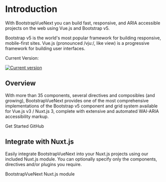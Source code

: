 # Introduction

<div class="lead mb-5">

With BootstrapVueNext you can build fast, responsive, and ARIA accessible projects on the web using Vue.js and Bootstrap v5.

</div>

<b-row cols="2" cols-lg="2">
  <b-col class="text-center">
    <b-link class="card-link" to="https://getbootstrap.com">
      <b-card class="p-3">
        <bootstrap-icon aria-hidden class="icon-lg" />
        <b-card-text class="mt-4">
          Bootstrap v5 is the world's most popular framework for building responsive, mobile-first sites.
        </b-card-text>
      </b-card>
    </b-link>
  </b-col>
  <b-col class="text-center">
    <b-link class="card-link" to="https://vuejs.org">
      <b-card class="p-3">
        <vue-icon aria-hidden class="icon-lg" />
        <b-card-text class="mt-4">
          Vue.js (pronounced /vjuː/, like view) is a progressive framework for building user interfaces.
        </b-card-text>
      </b-card>
    </b-link>
  </b-col>
</b-row>

<p class="mb-2 d-flex small">Current Version:</p>
<a href="https://www.npmjs.com/package/bootstrap-vue-next">
<img src="https://flat.badgen.net/npm/v/bootstrap-vue-next" alt="Current version">
</a>

## Overview

With more than 35 components, several directives and composibles (and growing), BootstrapVueNext provides one of the most comprehensive implementations of the Bootstrap v5 component and grid system available for Vue.js v3 / Nuxt.js 3, complete with extensive and automated WAI-ARIA accessibility markup.

<div class="d-flex gap-2 mt-4">
  <b-button :to="withBase('/docs')" variant="primary">Get Started</b-button>
  <b-button :to="globalData.githubUrl" variant="outline-secondary">GitHub</b-button>
</div>

## Integrate with Nuxt.js

Easily integrate BootstrapVueNext into your Nuxt.js projects using our included Nuxt.js module. You can optionally specify only the components, directives and/or plugins you require.

<b-button variant="secondary" :to="withBase('/docs#nuxtjs')" class="mt-3">BootstrapVueNext Nuxt.js module</b-button>

<script setup lang="ts">
import {
  BButton,
  BCol,
  BCard,
  BCardText,
  BLink,
  BBadge,
  BRow,
} from 'bootstrap-vue-next'
import {inject} from 'vue'
import {withBase} from 'vitepress'
import BootstrapIcon from '~icons/simple-icons/bootstrap'
import VueIcon from '~icons/simple-icons/vuedotjs'
import {appInfoKey} from '../.vitepress/theme/keys'

const globalData = inject(appInfoKey, {
  githubUrl: '',
})
</script>
